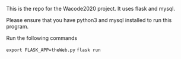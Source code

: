 This is the repo for the Wacode2020 project. It uses flask and mysql. 

Please ensure that you have python3 and mysql installed to run this program. 

Run the following commands 

`export FLASK_APP=theWeb.py` 
`flask run` 


